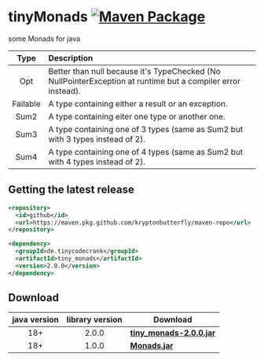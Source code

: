 # tinyMonads [![Maven Package](https://github.com/kryptonbutterfly/tinyMonads/actions/workflows/maven-publish.yml/badge.svg)](https://github.com/kryptonbutterfly/tinyMonads/actions/workflows/maven-publish.yml)
some Monads for java

Type | Description
:--: | :----------
Opt | Better than null because it's TypeChecked (No NullPointerException at runtime but a compiler error instead).
Failable | A type containing either a result or an exception.
Sum2 | A type containing eiter one type or another one.
Sum3 | A type containing one of 3 types (same as Sum2 but with 3 types instead of 2).
Sum4 | A type containing one of 4 types (same as Sum2 but with 4 types instead of 2).

## Getting the latest release

```xml
<repository>
  <id>github</id>
  <url>https://maven.pkg.github.com/kryptonbutterfly/maven-repo</url>
</repository>
```

```xml
<dependency>
  <groupId>de.tinycodecrank</groupId>
  <artifactId>tiny_monads</artifactId>
  <version>2.0.0</version>
</dependency>
```

## Download

java version | library version | Download
:----------: | :-------------: | --------
18+          | 2.0.0           | [**tiny_monads-2.0.0.jar**](https://github-registry-files.githubusercontent.com/731108692/7c3c4200-9a02-11ee-81ac-20ae686cb0b0?X-Amz-Algorithm=AWS4-HMAC-SHA256&X-Amz-Credential=AKIAIWNJYAX4CSVEH53A%2F20231228%2Fus-east-1%2Fs3%2Faws4_request&X-Amz-Date=20231228T154413Z&X-Amz-Expires=300&X-Amz-Signature=59e1c7f9b43ee20c1b79f6a56a3b7fe0b8da4c2986b4b2868b452768927ba954&X-Amz-SignedHeaders=host&actor_id=0&key_id=0&repo_id=731108692&response-content-disposition=filename%3Dtiny_monads-2.0.0.jar&response-content-type=application%2Foctet-stream)
18+          | 1.0.0           | [**Monads.jar**](https://github.com/kryptonbutterfly/tinyMonads/releases/download/v1.0.0/Monads.jar)


